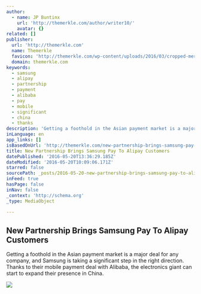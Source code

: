 ```yaml
---
author:
  - name: JP Buntinx
    url: 'http://themerkle.com/author/writer10/'
    avatar: {}
related: []
publisher:
  url: 'http://themerkle.com'
  name: Themerkle
  favicon: 'http://themerkle.com/wp-content/uploads/2016/03/cropped-merkle-white-1-192x192.png'
  domain: themerkle.com
keywords:
  - samsung
  - alipay
  - partnership
  - payment
  - alibaba
  - pay
  - mobile
  - significant
  - china
  - thanks
description: 'Getting a foothold in the Asian payment market is a major deal for any company, and Samsung is taking a significant step in the right direction. Thanks to their mobile payment deal with Alibaba, the electronics giant can start to expand their presence in China.'
inLanguage: en
app_links: []
isBasedOnUrl: 'http://themerkle.com/new-partnership-brings-samsung-pay-to-alipay-customers/'
title: New Partnership Brings Samsung Pay To Alipay Customers
datePublished: '2016-05-20T13:36:29.185Z'
dateModified: '2016-05-20T10:09:06.171Z'
starred: false
sourcePath: _posts/2016-05-20-new-partnership-brings-samsung-pay-to-alipay-customers.md
inFeed: true
hasPage: false
inNav: false
_context: 'http://schema.org'
_type: MediaObject

---
```

<article style=""><h1>New Partnership Brings Samsung Pay To Alipay Customers</h1><p>Getting a foothold in the Asian payment market is a major deal for any company, and Samsung is taking a significant step in the right direction. Thanks to their mobile payment deal with Alibaba, the electronics giant can start to expand their presence in China.</p><img src="http://themerkle.com/wp-content/uploads/2016/05/Alipay.jpg" /></article>